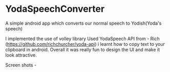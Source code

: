 # YodaSpeechConverter
A simple android app which converts our normal speech to Yodish(Yoda's speech)

I implemented the use of volley library 
Used YodaSpeech API from - Rich (https://github.com/richchurcher/yoda-api)
i learnt how to copy text to your clipboard in android.
Overall it was really fun to design the UI and make it look attractive.

Screen shots - 


